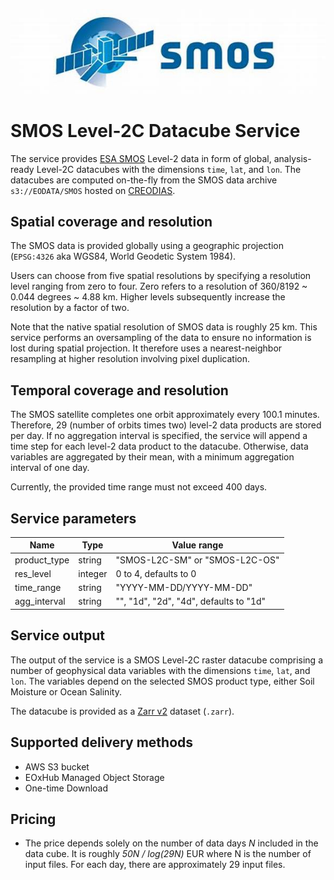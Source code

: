 ![smos-logo](smos-logo.jpg)

# SMOS Level-2C Datacube Service

The service provides [ESA SMOS](https://earth.esa.int/eogateway/missions/smos) 
Level-2 data in form of global, analysis-ready Level-2C datacubes with the 
dimensions `time`, `lat`, and `lon`. The datacubes are computed on-the-fly 
from the SMOS data archive `s3://EODATA/SMOS` hosted on 
[CREODIAS](https://creodias.eu/). 


## Spatial coverage and resolution

The SMOS data is provided globally using a geographic projection
(`EPSG:4326` aka WGS84, World Geodetic System 1984). 

Users can choose from five spatial resolutions by specifying a resolution 
level ranging from zero to four. Zero refers to a resolution of 
360/8192 ~ 0.044 degrees ~ 4.88 km. Higher levels subsequently increase the 
resolution by a factor of two.

Note that the native spatial resolution of SMOS data is roughly 25 km. 
This service performs an oversampling of the data to ensure no information
is lost during spatial projection. It therefore uses a nearest-neighbor 
resampling at higher resolution involving pixel duplication. 

## Temporal coverage and resolution

The SMOS satellite completes one orbit approximately every 100.1 minutes.
Therefore, 29 (number of orbits times two) level-2 data products are stored per 
day. If no aggregation interval is specified, the service will append a time 
step for each level-2 data product to the datacube. Otherwise, data variables 
are aggregated by their mean, with a minimum aggregation interval of one day.

Currently, the provided time range must not exceed 400 days.

## Service parameters

| Name         | Type    | Value range                            |
|--------------|---------|----------------------------------------|
| product_type | string  | "SMOS-L2C-SM" or "SMOS-L2C-OS"         |
| res_level    | integer | 0 to 4, defaults to 0                  |
| time_range   | string  | "YYYY-MM-DD/YYYY-MM-DD"                |
| agg_interval | string  | "", "1d", "2d", "4d", defaults to "1d" |

## Service output

The output of the service is a SMOS Level-2C raster datacube comprising 
a number of geophysical data variables with the dimensions `time`, `lat`, 
and `lon`. The variables depend on the selected SMOS product type, either
Soil Moisture or Ocean Salinity.

The datacube is provided as a 
[Zarr v2](https://zarr.readthedocs.io/en/stable/spec/v2.html) dataset (`.zarr`).

## Supported delivery methods

- AWS S3 bucket  
- EOxHub Managed Object Storage
- One-time Download 

## Pricing

- The price depends solely on the number of data days _N_ included in the data 
  cube. It is roughly _50N / log(29N)_ EUR  where N is the number of input files. For each day, there are approximately 29 input files. 
